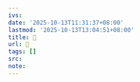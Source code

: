 ```yaml
---
ivs:
date: '2025-10-13T11:31:37+08:00'
lastmod: '2025-10-13T13:04:51+08:00'
title: 󰪆
url: 󰪆
tags: []
src:
note:
---
```

